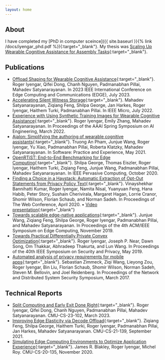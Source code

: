 ```yaml
---
layout: home
---
```


## About
I have completed my [PhD in computer sceince]({{ site.baseurl }}{% link /docs/iyengar_phd.pdf %}){:target="_blank"}.
My thesis was [Scaling Up Wearable Cognitive Assistance for Assembly Tasks](https://doi.org/10.1184/R1/23302121.v1){:target="_blank"}.

## Publications
* [Offload Shaping for Wearable Cognitive Assistance](https://doi.org/10.1109/EDGE60047.2023.00037){:target="_blank"}. Roger Iyengar, Qifei Dong, Chanh Nguyen, Padmanabhan Pillai, Mahadev Satyanarayanan. In 2023 IEEE International Conference on Edge Computing and Communications (EDGE), July 2023.
* [Accelerating Silent Witness Storage](https://doi.org/10.1109/MM.2022.3193048){:target="_blank"}. Mahadev Satyanarayanan, Ziqiang Feng, Shilpa George, Jan Harkes, Roger Iyengar, Haithem Turki, Padmanabhan Pillai. In IEEE Micro, July 2022.
* [Experience with Using Synthetic Training Images for Wearable Cognitive Assistance](https://resources.sei.cmu.edu/library/asset-view.cfm?assetid=884040){:target="_blank"}. Roger Iyengar, Emily Zhang, Mahadev Satyanarayanan. In Proceedings of the AAAI Spring Symposium on AI Engineering, March 2022.
* [Ajalon: Simplifying the authoring of wearable cognitive assistants](https://doi.org/10.1002/spe.2987){:target="_blank"}. Truong An Pham, Junjue Wang, Roger Iyengar, Yu Xiao, Padmanabhan Pillai, Roberta Klatzky, Mahadev Satyanarayanan. In Software: Practice and Experience, May 2021.
* [OpenRTiST: End-to-End Benchmarking for Edge Computing](https://doi.org/10.1109/MPRV.2020.3028781){:target="_blank"}. Shilpa George, Thomas Eiszler, Roger Iyengar, Haithem Turki, Ziqiang Feng, Junjue Wang, Padmanabhan Pillai, Mahadev Satyanarayanan. In IEEE Pervasive Computing, October 2020.
* [Finding a Choice in a Haystack: Automatic Extraction of Opt-Out Statements from Privacy Policy Text](https://doi.org/10.1145/3366423.3380262){:target="_blank"}. Vinayshekhar Bannihatti Kumar, Roger Iyengar, Namita Nisal, Yuanyuan Feng, Hana Habib, Peter Story, Sushain Cherivirala, Margaret Hagan, Lorrie Cranor, Shomir Wilson, Florian Schaub, and Norman Sadeh. In Proceedings of The Web Conference, April 2020. &bull; [Video presentation](https://youtu.be/IrJCIV_F0-4){:target="_blank"}
* [Towards scalable edge-native applications](https://doi.org/10.1145/3318216.3363308){:target="_blank"}. Junjue Wang, Ziqiang Feng, Shilpa George, Roger Iyengar, Padmanabhan Pillai, and Mahadev Satyanarayanan. In Proceedings of the 4th ACM/IEEE Symposium on Edge Computing, November 2019.
* [Towards Practical Differentially Private Convex Optimization](https://doi.org/10.1109/SP.2019.00001){:target="_blank"}. Roger Iyengar, Joseph P. Near, Dawn Song, Om Thakkar, Abhradeep Thakurta, and Lun Wang. In Proceedings of the 40th IEEE Symposium on Security and Privacy, May 2019.
* [Automated analysis of privacy requirements for mobile apps](https://doi.org/10.14722/ndss.2017.23034){:target="_blank"}. Sebastian Zimmeck, Ziqi Wang, Lieyong Zou, Roger Iyengar, Bin Liu, Florian Schaub, Shomir Wilson, Norman Sadeh, Steven M. Bellovin, and Joel Reidenberg. In Proceedings of the Network and Distributed System Security Symposium, March 2017.

## Technical Reports
* [Split Computing and Early Exit Done Right](http://ra.adm.cs.cmu.edu/anon/2023/abstracts/23-102.html){:target="_blank"}. Roger Iyengar, Qifei Dong, Chanh Nguyen, Padmanabhan Pillai, Mahadev Satyanarayanan. CMU-CS-23-102, March 2023.
* [Improving Edge Elasticity via Decode Offload](http://reports-archive.adm.cs.cmu.edu/anon/2021/abstracts/21-139.html){:target="_blank"}. Ziqiang Feng, Shilpa George, Haithem Turki, Roger Iyengar, Padmanabhan Pillai, Jan Harkes, Mahadev Satyanarayanan. CMU-CS-21-139, September 2021.
* [Simulating Edge Computing Environments to Optimize Application Experience](http://reports-archive.adm.cs.cmu.edu/anon/2020/abstracts/20-135.html){:target="_blank"}. James R. Blakley, Roger Iyengar, Michel Roy. CMU-CS-20-135, November 2020.
